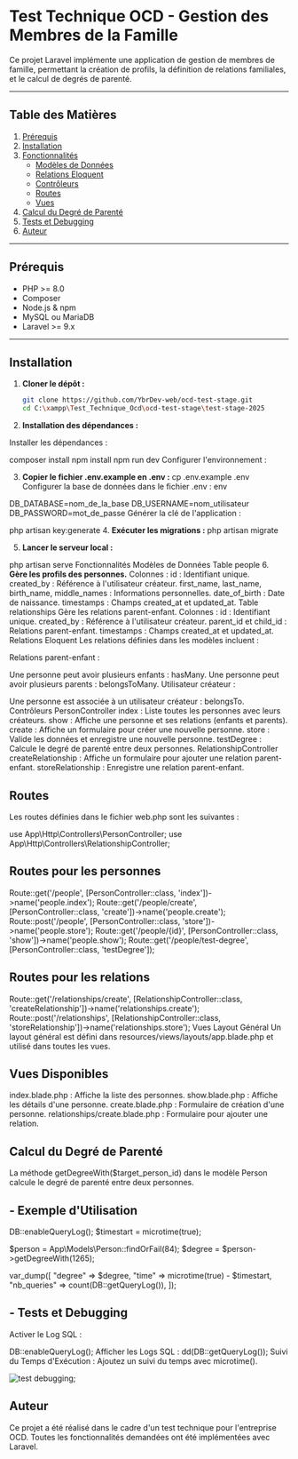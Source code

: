 # Test Technique OCD - Gestion des Membres de la Famille

Ce projet Laravel implémente une application de gestion de membres de famille, permettant la création de profils, la définition de relations familiales, et le calcul de degrés de parenté.

---

## Table des Matières

1. [Prérequis](#prérequis)
2. [Installation](#installation)
3. [Fonctionnalités](#fonctionnalités)
   - [Modèles de Données](#modèles-de-données)
   - [Relations Eloquent](#relations-eloquent)
   - [Contrôleurs](#contrôleurs)
   - [Routes](#routes)
   - [Vues](#vues)
4. [Calcul du Degré de Parenté](#calcul-du-degré-de-parenté)
5. [Tests et Debugging](#tests-et-debugging)
6. [Auteur](#auteur)

---

## Prérequis

- PHP >= 8.0
- Composer
- Node.js & npm
- MySQL ou MariaDB
- Laravel >= 9.x

---

## Installation

1. **Cloner le dépôt :**
   ```bash
   git clone https://github.com/YbrDev-web/ocd-test-stage.git
   cd C:\xampp\Test_Technique_Ocd\ocd-test-stage\test-stage-2025

2. **Installation des dépendances :**

Installer les dépendances :


composer install
npm install
npm run dev
Configurer l'environnement :

3. **Copier le fichier .env.example en .env :**
cp .env.example .env
Configurer la base de données dans le fichier .env :
env


DB_DATABASE=nom_de_la_base
DB_USERNAME=nom_utilisateur
DB_PASSWORD=mot_de_passe
Générer la clé de l'application :


php artisan key:generate
4. **Exécuter les migrations :**
php artisan migrate

5. **Lancer le serveur local :**


php artisan serve
Fonctionnalités
Modèles de Données
Table people
6. **Gère les profils des personnes.**
Colonnes :
id : Identifiant unique.
created_by : Référence à l'utilisateur créateur.
first_name, last_name, birth_name, middle_names : Informations personnelles.
date_of_birth : Date de naissance.
timestamps : Champs created_at et updated_at.
Table relationships
Gère les relations parent-enfant.
Colonnes :
id : Identifiant unique.
created_by : Référence à l'utilisateur créateur.
parent_id et child_id : Relations parent-enfant.
timestamps : Champs created_at et updated_at.
Relations Eloquent
Les relations définies dans les modèles incluent :

Relations parent-enfant :

Une personne peut avoir plusieurs enfants : hasMany.
Une personne peut avoir plusieurs parents : belongsToMany.
Utilisateur créateur :

Une personne est associée à un utilisateur créateur : belongsTo.
Contrôleurs
PersonController
index : Liste toutes les personnes avec leurs créateurs.
show : Affiche une personne et ses relations (enfants et parents).
create : Affiche un formulaire pour créer une nouvelle personne.
store : Valide les données et enregistre une nouvelle personne.
testDegree : Calcule le degré de parenté entre deux personnes.
RelationshipController
createRelationship : Affiche un formulaire pour ajouter une relation parent-enfant.
storeRelationship : Enregistre une relation parent-enfant.

## Routes
Les routes définies dans le fichier web.php sont les suivantes :

use App\Http\Controllers\PersonController;
use App\Http\Controllers\RelationshipController;

## Routes pour les personnes
Route::get('/people', [PersonController::class, 'index'])->name('people.index');
Route::get('/people/create', [PersonController::class, 'create'])->name('people.create');
Route::post('/people', [PersonController::class, 'store'])->name('people.store');
Route::get('/people/{id}', [PersonController::class, 'show'])->name('people.show');
Route::get('/people/test-degree', [PersonController::class, 'testDegree']);

## Routes pour les relations
Route::get('/relationships/create', [RelationshipController::class, 'createRelationship'])->name('relationships.create');
Route::post('/relationships', [RelationshipController::class, 'storeRelationship'])->name('relationships.store');
Vues
Layout Général
Un layout général est défini dans resources/views/layouts/app.blade.php et utilisé dans toutes les vues.

## Vues Disponibles
index.blade.php : Affiche la liste des personnes.
show.blade.php : Affiche les détails d'une personne.
create.blade.php : Formulaire de création d'une personne.
relationships/create.blade.php : Formulaire pour ajouter une relation.
## Calcul du Degré de Parenté
La méthode getDegreeWith($target_person_id) dans le modèle Person calcule le degré de parenté entre deux personnes.

## - Exemple d'Utilisation
DB::enableQueryLog();
$timestart = microtime(true);

$person = App\Models\Person::findOrFail(84);
$degree = $person->getDegreeWith(1265);

var_dump([
    "degree" => $degree,
    "time" => microtime(true) - $timestart,
    "nb_queries" => count(DB::getQueryLog()),
]);

## - Tests et Debugging

Activer le Log SQL :

DB::enableQueryLog();
Afficher les Logs SQL :
dd(DB::getQueryLog());
Suivi du Temps d'Exécution : Ajoutez un suivi du temps avec microtime().

![test debugging](Images/execution_de_la_fonction_degree_dans_la_console.PNG);

## Auteur
Ce projet a été réalisé dans le cadre d'un test technique pour l'entreprise OCD. Toutes les fonctionnalités demandées ont été implémentées avec Laravel.












